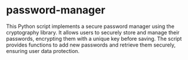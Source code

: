 # password-manager
This Python script implements a secure password manager using the cryptography library. It allows users to securely store and manage their passwords, encrypting them with a unique key before saving. The script provides functions to add new passwords and retrieve them securely, ensuring user data protection.
